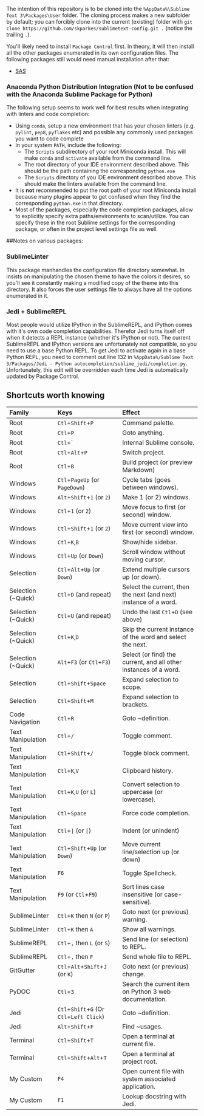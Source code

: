 The intention of this repository is to be cloned into the `%AppData%\Sublime Text 3\Packages\User` folder.  The cloning process makes a new subfolder by default; you can forcibly clone into the current (existing) folder with `git clone https://github.com/skparkes/sublimetext-config.git .` (notice the trailing `.`).

You'll likely need to install `Package Control` first.  In theory, it will then install all the other packages enumerated in its own configuration files.  The following packages still would need manual installation after that:
  * [SAS](https://github.com/rpardee/sas)

### Anaconda Python Distribution Integration (Not to be confused with the Anaconda Sublime Package for Python)

The following setup seems to work well for best results when integrating with linters and code completion:
  * Using `conda`, setup a new environment that has your chosen linters (e.g. `pylint`, `pep8`, `pyflakes` etc) and possible any commonly used packages you want to code complete
  * In your system `PATH`, include the following:
    * The `Scripts` subdirectory of your root Miniconda install.  This will make `conda` and `activate` available from the command line.
    * The root directory of your IDE environment described above.  This should be the path containing the corresponding `python.exe`
    * The `Scripts` directory of you IDE environment described above.  This should make the linters available from the command line.
  * It is **not** recommended to put the root path of your root Miniconda install because many plugins appear to get confused when they find the corresponding `python.exe` in that directory.
  * Most of the packages, especially the code completion packages, allow to explicitly specify extra paths/environments to scan/utilize.  You can specify these in the root Sublime settings for the corresponding package, or often in the project level settings file as well.

##Notes on various packages:

### SublimeLinter

This package manhandles the configuration file directory somewhat.  In insists on manipulating the chosen theme to have the colors it desires, so you'll see it constantly making a modified copy of the theme into this directory.  It also forces the user settings file to always have all the options enumerated in it.

### Jedi + SublimeREPL

Most people would utilize IPython in the SublimeREPL, and IPython comes with it's own code completion capabilities.  Therefor Jedi turns itself off when it detects a REPL instance (whether it's IPython or not).  The current SublimeREPL and IPython versions are unfortunately not compatible, so you need to use a base Python REPL.  To get Jedi to activate again in a base Python REPL, you need to comment out line 132 in `%AppData%/Sublime Text 3/Packages/Jedi - Python autocompletion/sublime_jedi/completion.py`.  Unfortunately, this edit will be overridden each time Jedi is automatically updated by Package Control.

## Shortcuts worth knowing
| Family | Keys | Effect |
| :----- | :--- | :----- |
| Root | `Ctl`+`Shift`+`P` | Command palette. |
| Root | `Ctl`+`P` | Goto anything. |
| Root | `Ctl`+` | Internal Sublime console. |
| Root | `Ctl`+`Alt`+`P` | Switch project. |
| Root | `Ctl`+`B` | Build project (or preview Markdown) |
| Windows | `Ctl`+`PageUp` (or `PageDown`) | Cycle tabs (goes between windows). |
| Windows | `Alt`+`Shift`+`1` (or `2`) | Make 1 (or 2) windows. |
| Windows | `Ctl`+`1` (or `2`) | Move focus to first (or second) window. |
| Windows | `Ctl`+`Shift`+`1` (or `2`) | Move current view into first (or second) window. |
| Windows | `Ctl`+`K`,`B` | Show/hide sidebar. |
| Windows | `Ctl`+`Up` (or `Down`) | Scroll window without moving cursor. |
| Selection | `Ctl`+`Alt`+`Up` (or `Down`) | Extend multiple cursors up (or down). |
| Selection (~Quick) | `Ctl`+`D` (and repeat) | Select the current, then the next (and next) instance of a word. |
| Selection (~Quick) | `Ctl`+`U` (and repeat) | Undo the last `Ctl`+`D` (see above) |
| Selection (~Quick) | `Ctl`+`K`,`D` | Skip the current instance of the word and select the next. |
| Selection (~Quick) | `Alt`+`F3` (or `Ctl`+`F3`) | Select (or find) the current, and all other instances of a word. |
| Selection | `Ctl`+`Shift`+`Space` | Expand selection to scope. |
| Selection | `Ctl`+`Shift`+`M` | Expand selection to brackets. |
| Code Navigation | `Ctl`+`R` | Goto ~definition. |
| Text Manipulation | `Ctl`+`/` | Toggle comment. |
| Text Manipulation | `Ctl`+`Shift`+`/` | Toggle block comment. |
| Text Manipulation | `Ctl`+`K`,`V` | Clipboard history. |
| Text Manipulation | `Ctl`+`K`,`U` (or `L`) | Convert selection to uppercase (or lowercase). |
| Text Manipulation | `Ctl`+`Space` | Force code completion. |
| Text Manipulation | `Ctl`+`]` (or `[`) | Indent (or unindent) |
| Text Manipulation | `Ctl`+`Shift`+`Up` (or `Down`) | Move current line/selection up (or down) |
| Text Manipulation | `F6` | Toggle Spellcheck. |
| Text Manipulation | `F9` (or `Ctl`+`F9`) | Sort lines case insensitive (or case-sensitive). |
| SublimeLinter | `Ctl`+`K` then `N` (or `P`) | Goto next (or previous) warning. |
| SublimeLinter | `Ctl`+`K` then `A` | Show all warnings. |
| SublimeREPL | `Ctl`+`,` then `L` (or `S`) | Send line (or selection) to REPL. |
| SublimeREPL | `Ctl`+`,` then `F` | Send whole file to REPL. |
| GitGutter | `Ctl`+`Alt`+`Shift`+`J` (or `K`) | Goto next (or previous) change. |
| PyDOC | `Ctl`+`3` | Search the current item on Python 3 web documentation. |
| Jedi | `Ctl`+`Shift`+`G` (Or `Ctl`+`Left Click`) | Goto ~definition. |
| Jedi | `Alt`+`Shift`+`F` | Find ~usages. |
| Terminal | `Ctl`+`Shift`+`T` | Open a terminal at current file. |
| Terminal | `Ctl`+`Shift`+`Alt`+`T` | Open a terminal at project root. |
| My Custom | `F4` | Open current file with system associated application. |
| My Custom | `F1` | Lookup docstring with Jedi. |

